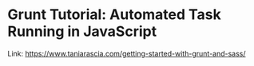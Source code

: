 # Grunt Tutorial: Automated Task Running in JavaScript

Link: <https://www.taniarascia.com/getting-started-with-grunt-and-sass/>
